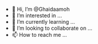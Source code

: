 - 👋 Hi, I’m @Ghaidaamoh
- 👀 I’m interested in ...
- 🌱 I’m currently learning ...
- 💞️ I’m looking to collaborate on ...
- 📫 How to reach me ...

<!---
Ghaidaamoh/Ghaidaamoh is a ✨ special ✨ repository because its `README.md` (this file) appears on your GitHub profile.
You can click the Preview link to take a look at your changes.
--->
